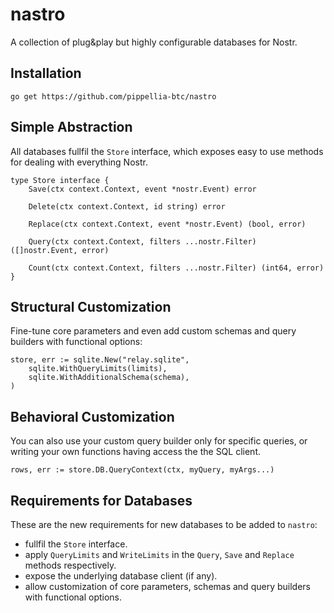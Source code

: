 # nastro
A collection of plug&play but highly configurable databases for Nostr.

## Installation

```
go get https://github.com/pippellia-btc/nastro
```

## Simple Abstraction

All databases fullfil the `Store` interface, which exposes easy to use methods for dealing with everything Nostr.  

```golang
type Store interface {
	Save(ctx context.Context, event *nostr.Event) error

	Delete(ctx context.Context, id string) error

	Replace(ctx context.Context, event *nostr.Event) (bool, error)

	Query(ctx context.Context, filters ...nostr.Filter) ([]nostr.Event, error)

	Count(ctx context.Context, filters ...nostr.Filter) (int64, error)
}
```

## Structural Customization

Fine-tune core parameters and even add custom schemas and query builders with functional options:

```golang
store, err := sqlite.New("relay.sqlite",
    sqlite.WithQueryLimits(limits),
    sqlite.WithAdditionalSchema(schema),
)
```

## Behavioral Customization

You can also use your custom query builder only for specific queries, or writing your own functions
having access the the SQL client.

```golang
rows, err := store.DB.QueryContext(ctx, myQuery, myArgs...)
```

## Requirements for Databases

These are the new requirements for new databases to be added to `nastro`:
- fullfil the `Store` interface.
- apply `QueryLimits` and `WriteLimits` in the `Query`, `Save` and `Replace` methods respectively.
- expose the underlying database client (if any).
- allow customization of core parameters, schemas and query builders with functional options.
